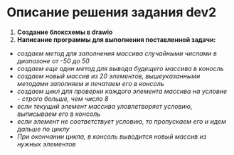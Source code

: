 # Описание решения задания dev2
1. **Создание блоксхемы в drawio**
2. **Написание программы для выполнения поставленной задачи:**
* *создаем метод для заполнения массива случайными числами в диапазоне от -50 до 50*
* *создаем еще один метод для вывода будещего массива в коносль*
* *создаем новый массив из 20 элементов, вышеуказанными методами заполняем и печатаем его в консоль*
* *создаем цикл для проверки каждого элемента массива на условие - строго больше, чем число 8*
* *если текущий элемент массива уловлетворяет условию, выписываем его в консоль*
* *если элемент не соответствует условию, то пропускаем его и идем дальше по циклу*
* *При окончании цикла, в консоль выводится новый массив из нужных элементов*
